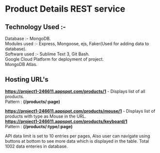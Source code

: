 # Product Details REST service

## Technology Used :-
  Database :- MongoDB.  
  Modules used :- Express, Mongoose, ejs, Faker(Used for adding data to database).  
  Software used :- Sublime Text 3, Git Bash.  
  Google Cloud Platform for deployment of project.  
  MongoDB Atlas.
  
## Hosting URL's 

**https://project1-246611.appspot.com/products/1** - Displays list of all products.  
Pattern : **(/products/:page)**

**https://project1-246611.appspot.com/products/mouse/1** - Displays list of products with type as Mouse in the URL.  
**https://project1-246611.appspot.com/products/keyboard/1**  
Pattern : **(/products/:type/:page)**

API data limit is set to 10 entries per pages, Also user can navigate using buttons at bottom to see more data which is displayed in the table. Total 1002 data enteries in database.  


  
